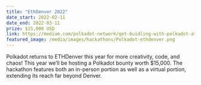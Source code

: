 ```yaml
---
title: "EthDenver 2022"
date_start: 2022-02-11
date_end: 2022-03-11
prize: $15,000 USD
link: https://medium.com/polkadot-network/get-buidling-with-polkadot-at-ethdenver-2022-6393484cfc6
featured_image: /media/images/hackathons/Polkadot-ethdenver.png
---
```


Polkadot returns to ETHDenver this year for more creativity, code, and chaos! This year we’ll be hosting a Polkadot bounty worth $15,000. The hackathon features both an in-person portion as well as a virtual portion, extending its reach far beyond Denver. 
